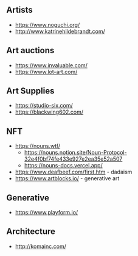 
## Artists
* https://www.noguchi.org/
* http://www.katrinehildebrandt.com/

## Art auctions
* https://www.invaluable.com/
* https://www.lot-art.com/


## Art Supplies
* https://studio-six.com/
* https://blackwing602.com/ 


## NFT
* https://nouns.wtf/
    * https://nouns.notion.site/Noun-Protocol-32e4f0bf74fe433e927e2ea35e52a507
    * https://nouns-docs.vercel.app/
* https://www.deafbeef.com/first.htm - dadaism
* https://www.artblocks.io/ - generative art 

## Generative
* https://www.playform.io/


## Architecture
* http://komainc.com/
